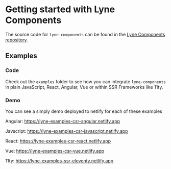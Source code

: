 # Getting started with Lyne Components

The source code for `lyne-components` can be found in the [Lyne Components repository](https://github.com/lyne-design-system/lyne-components).

## Examples

### Code
Check out the `examples` folder to see how you can integrate `lyne-components` in plain JavaScript, React, Angular, Vue or within SSR Frameworks like 11ty.

### Demo
You can see a simply demo deployed to netlify for each of these examples

Angular:
https://lyne-examples-csr-angular.netlify.app

Javscript:
https://lyne-examples-csr-javascript.netlify.app

React:
https://lyne-examples-csr-react.netlify.app

Vue:
https://lyne-examples-csr-vue.netlify.app

11ty:
https://lyne-examples-ssr-eleventy.netlify.app
